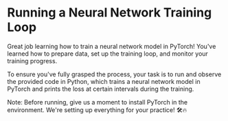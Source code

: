 # Running a Neural Network Training Loop

Great job learning how to train a neural network model in PyTorch! You've learned how to prepare data, set up the training loop, and monitor your training progress.

To ensure you've fully grasped the process, your task is to run and observe the provided code in Python, which trains a neural network model in PyTorch and prints the loss at certain intervals during the training.

Note: Before running, give us a moment to install PyTorch in the environment. We're setting up everything for your practice! 🛠️🔥